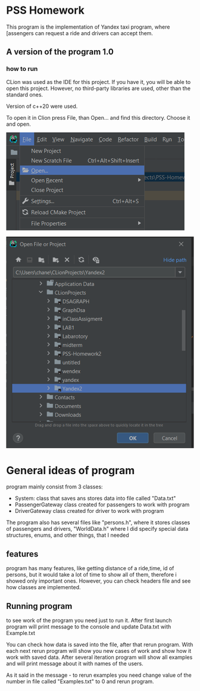 # PSS Homework

This program is the implementation of Yandex taxi program, where [assengers can request a ride and drivers can accept them.

## A version of the program 1.0

### how to run

CLion was used as the IDE for this project. If you have it, you will be able to open this project.
 However, no third-party libraries are used, other than the standard ones.

Version of c++20 were used.

To open it in Clion press File, than Open... and find this directory. Choose it and open.

![PSS%20Homework%2095c2dc4615d94f0589621bc9b42895f1/Untitled.png](README/Untitled.png)

![PSS%20Homework%2095c2dc4615d94f0589621bc9b42895f1/Untitled%201.png](README/Untitled%201.png)

# General ideas of program

program mainly consist from 3 classes:

- System: class that saves ans stores data into file called "Data.txt"
- PassengerGateway class created for passengers to work with program
- DriverGateway class created for driver to work with program

The program also has several files like "persons.h", where it stores classes of passengers and drivers, "WorldData.h" where I did specify special data structures, enums, and other things, that I needed

## features

program has many features, like getting distance of a ride,time, id of persons, but it would take a lot of time to show all of them, therefore i showed only important ones. However, you can check headers file and see how classes are implemented.

## Running program

to see work of the program you need just to run it. After first launch program will print message to the console and update Data.txt with Example.txt

You can check how data is saved into the file, after that rerun program. With each next rerun program will show you new cases of work and show how it work with saved data. After several iteration program will show all examples and will print message about it with names of the users.

As it said in the message - to rerun examples you need change value of the number in file called "Examples.txt" to 0 and rerun program.
